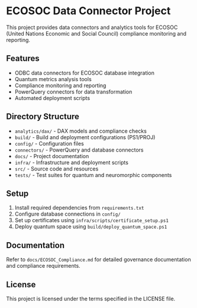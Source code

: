 # ECOSOC Data Connector Project

This project provides data connectors and analytics tools for ECOSOC (United Nations Economic and Social Council) compliance monitoring and reporting.

## Features

- ODBC data connectors for ECOSOC database integration
- Quantum metrics analysis tools
- Compliance monitoring and reporting
- PowerQuery connectors for data transformation
- Automated deployment scripts

## Directory Structure

- `analytics/dax/` - DAX models and compliance checks
- `build/` - Build and deployment configurations (PS1/PROJ)
- `config/` - Configuration files
- `connectors/` - PowerQuery and database connectors
- `docs/` - Project documentation
- `infra/` - Infrastructure and deployment scripts
- `src/` - Source code and resources
- `tests/` - Test suites for quantum and neuromorphic components

## Setup

1. Install required dependencies from `requirements.txt`
2. Configure database connections in `config/`
3. Set up certificates using `infra/scripts/certificate_setup.ps1`
4. Deploy quantum space using `build/deploy_quantum_space.ps1`

## Documentation

Refer to `docs/ECOSOC_Compliance.md` for detailed governance documentation and compliance requirements.

## License

This project is licensed under the terms specified in the LICENSE file. 